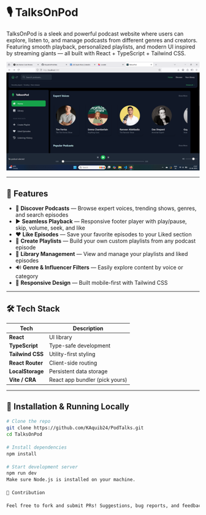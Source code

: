 # 🎙️ TalksOnPod

TalksOnPod is a sleek and powerful podcast website where users can explore, listen to, and manage podcasts from different genres and creators. Featuring smooth playback, personalized playlists, and modern UI inspired by streaming giants — all built with React + TypeScript + Tailwind CSS.

![TalksOnPod Banner](public/assets/Screenshot%202025-06-25%20170728.png)


---

## 🚀 Features

- 🔎 **Discover Podcasts** — Browse expert voices, trending shows, genres, and search episodes
- ▶️ **Seamless Playback** — Responsive footer player with play/pause, skip, volume, seek, and like
- ❤️ **Like Episodes** — Save your favorite episodes to your Liked section
- 📃 **Create Playlists** — Build your own custom playlists from any podcast episode
- 📂 **Library Management** — View and manage your playlists and liked episodes
- 🔊 **Genre & Influencer Filters** — Easily explore content by voice or category
- 📱 **Responsive Design** — Built mobile-first with Tailwind CSS

---

## 🛠️ Tech Stack

| Tech           | Description                     |
|----------------|---------------------------------|
| **React**      | UI library                      |
| **TypeScript** | Type-safe development           |
| **Tailwind CSS** | Utility-first styling         |
| **React Router** | Client-side routing           |
| **LocalStorage** | Persistent data storage       |
| **Vite / CRA** | React app bundler (pick yours)  |


---

## 🔧 Installation & Running Locally

```bash
# Clone the repo
git clone https://github.com/KAquib24/PodTalks.git
cd TalksOnPod

# Install dependencies
npm install

# Start development server
npm run dev
Make sure Node.js is installed on your machine.

🤝 Contribution

Feel free to fork and submit PRs! Suggestions, bug reports, and feedback are welcome.
